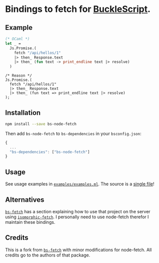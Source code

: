 # Bindings to fetch for [BuckleScript](https://github.com/bucklescript/bucklescript).

## Example

```ml
(* OCaml *)
let _ =
  Js.Promise.(
    fetch "/api/hellos/1"
    |> then_ Response.text
    |> then_ (fun text -> print_endline text |> resolve)
  )
```

```reason
/* Reason */
Js.Promise.(
  fetch "/api/hellos/1"
  |> then_ Response.text
  |> then_ (fun text => print_endline text |> resolve)
);
```

## Installation

```sh
npm install --save bs-node-fetch
```

Then add `bs-node-fetch` to `bs-dependencies` in your `bsconfig.json`:
```js
{
  ...
  "bs-dependencies": ["bs-node-fetch"]
}
```

## Usage
See usage examples in [`examples/examples.ml`](https://github.com/arnarthor/bs-node-fetch/blob/master/examples/examples.ml). The source is a [single file](https://github.com/arnarthor/bs-node-fetch/blob/master/src/bs_fetch.ml)!

## Alternatives

[`bs-fetch`](https://github.com/reasonml-community/bs-fetch) has a section explaining how to use that project on the server using [`isomorphic-fetch`](https://github.com/matthew-andrews/isomorphic-fetch). I personally need to use node-fetch therefor I maintain these bindings.

## Credits

This is a fork from [`bs-fetch`](https://github.com/reasonml-community/bs-fetch) with minor modifications for node-fetch. All credits go to the authors of that package.
